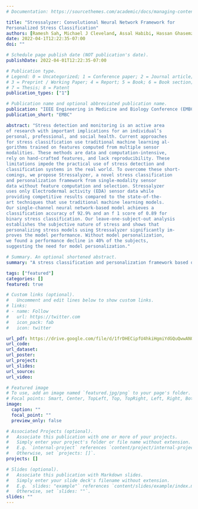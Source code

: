 ```yaml
---
# Documentation: https://sourcethemes.com/academic/docs/managing-content/

title: "Stressalyzer: Convolutional Neural Network Framework for
Personalized Stress Classification"
authors: [Ramesh Sah, Michael J Cleveland, Assal Habibi, Hassan Ghasemzadeh]
date: 2022-04-1T12:22:35-07:00
doi: ""

# Schedule page publish date (NOT publication's date).
publishDate: 2022-04-01T12:22:35-07:00

# Publication type.
# Legend: 0 = Uncategorized; 1 = Conference paper; 2 = Journal article;
# 3 = Preprint / Working Paper; 4 = Report; 5 = Book; 6 = Book section;
# 7 = Thesis; 8 = Patent
publication_types: ["1"]

# Publication name and optional abbreviated publication name.
publication: "IEEE Engineering in Medicine and Biology Conference (EMBC), 2022"
publication_short: "EMBC"

abstract: "Stress detection and monitoring is an active area
of research with important implications for an individual’s
personal, professional, and social health. Current approaches
for stress classification use traditional machine learning al-
gorithms trained on features computed from multiple sensor
modalities. These methods are data and computation-intensive,
rely on hand-crafted features, and lack reproducibility. These
limitations impede the practical use of stress detection and
classification systems in the real world. To overcome these short-
comings, we propose Stressalyzer, a novel stress classification
and personalization framework from single-modality sensor
data without feature computation and selection. Stressalyzer
uses only Electrodermal activity (EDA) sensor data while
providing competitive results compared to the state-of-the-
art techniques that use traditional machine learning models.
Our single-channel neural network-based model achieves a
classification accuracy of 92.9% and an f 1 score of 0.89 for
binary stress classification. Our leave-one-subject-out analysis
establishes the subjective nature of stress and shows that
personalizing stress models using Stressalyzer significantly im-
proves the model performance. Without model personalization,
we found a performance decline in 40% of the subjects,
suggesting the need for model personalization."

# Summary. An optional shortened abstract.
summary: "A stress classification and personalization framework based on Convolutional Neural Networks."

tags: ["featured"]
categories: []
featured: true

# Custom links (optional).
#   Uncomment and edit lines below to show custom links.
# links:
# - name: Follow
#   url: https://twitter.com
#   icon_pack: fab
#   icon: twitter

url_pdf: https://drive.google.com/file/d/1frDHECipfU4hkiHgmiYdGQuQwwANOS_4/view?usp=sharing
url_code: 
url_dataset:
url_poster:
url_project:
url_slides: 
url_source:
url_video: 

# Featured image
# To use, add an image named `featured.jpg/png` to your page's folder.
# Focal points: Smart, Center, TopLeft, Top, TopRight, Left, Right, BottomLeft, Bottom, BottomRight.
image:
  caption: ""
  focal_point: ""
  preview_only: false

# Associated Projects (optional).
#   Associate this publication with one or more of your projects.
#   Simply enter your project's folder or file name without extension.
#   E.g. `internal-project` references `content/project/internal-project/index.md`.
#   Otherwise, set `projects: []`.
projects: []

# Slides (optional).
#   Associate this publication with Markdown slides.
#   Simply enter your slide deck's filename without extension.
#   E.g. `slides: "example"` references `content/slides/example/index.md`.
#   Otherwise, set `slides: ""`.
slides: ""
---
```

